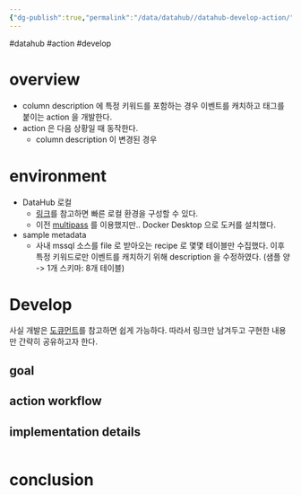```yaml
---
{"dg-publish":true,"permalink":"/data/datahub//datahub-develop-action/"}
---
```


#datahub #action #develop
# overview
- column description 에 특정 키워드를 포함하는 경우 이벤트를 캐치하고 태그를 붙이는 action 을 개발한다.
- action 은 다음 상황일 때 동작한다.
	- column description 이 변경된 경우

# environment
- DataHub 로컬
	- [링크](https://datahubproject.io/docs/docker/development)를 참고하면 빠른 로컬 환경을 구성할 수 있다.
	- 이전 [multipass](https://multipass.run) 를 이용했지만.. Docker Desktop 으로 도커를 설치했다.
- sample metadata
	- 사내 mssql 소스를 file 로 받아오는 recipe 로 몇몇 테이블만 수집했다. 이후 특정 키워드로만 이벤트를 캐치하기 위해 description 을 수정하였다. (샘플 양 -> 1개 스키마: 8개 테이블)

# Develop
사실 개발은 [도큐먼트](https://datahubproject.io/docs/actions/guides/developing-an-action)를 참고하면 쉽게 가능하다. 따라서 링크만 남겨두고 구현한 내용만 간략히 공유하고자 한다.

## goal 
## action workflow
## implementation details
```python
```

# conclusion
